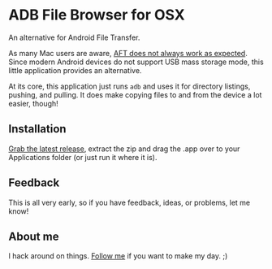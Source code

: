 # ADB File Browser for OSX

An alternative for Android File Transfer.

As many Mac users are aware, [AFT does not always work as expected](https://code.google.com/p/android/issues/detail?id=39548). Since modern Android devices do not support USB mass storage mode, this little application provides an alternative.

At its core, this application just runs `adb` and uses it for directory listings, pushing, and pulling. It does make copying files to and from the device a lot easier, though!

## Installation

[Grab the latest release](https://github.com/jaxbot/ADB-File-Browser-OSX/releases), extract the zip and drag the .app over to your Applications folder (or just run it where it is).

## Feedback

This is all very early, so if you have feedback, ideas, or problems, let me know!

## About me

I hack around on things. [Follow me](https://github.com/jaxbot) if you want to make my day. ;)

